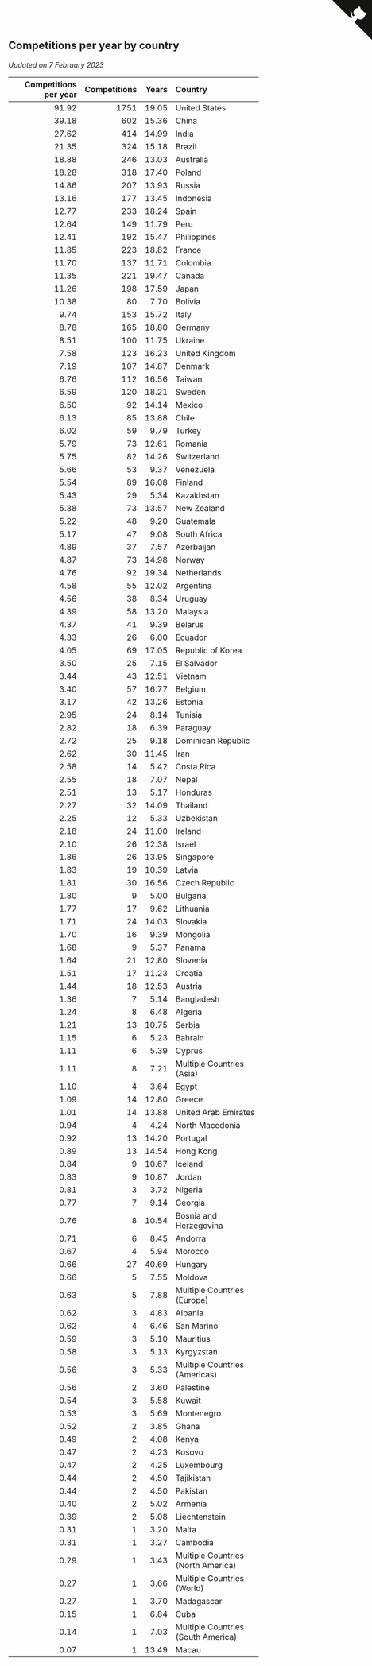 ## Competitions per year by country

*Updated on  7 February 2023*

| Competitions per year | Competitions | Years | Country |
| ---: | ---: | ---: | :--- |
| 91.92 | 1751 | 19.05 | United States |
| 39.18 | 602 | 15.36 | China |
| 27.62 | 414 | 14.99 | India |
| 21.35 | 324 | 15.18 | Brazil |
| 18.88 | 246 | 13.03 | Australia |
| 18.28 | 318 | 17.40 | Poland |
| 14.86 | 207 | 13.93 | Russia |
| 13.16 | 177 | 13.45 | Indonesia |
| 12.77 | 233 | 18.24 | Spain |
| 12.64 | 149 | 11.79 | Peru |
| 12.41 | 192 | 15.47 | Philippines |
| 11.85 | 223 | 18.82 | France |
| 11.70 | 137 | 11.71 | Colombia |
| 11.35 | 221 | 19.47 | Canada |
| 11.26 | 198 | 17.59 | Japan |
| 10.38 | 80 | 7.70 | Bolivia |
| 9.74 | 153 | 15.72 | Italy |
| 8.78 | 165 | 18.80 | Germany |
| 8.51 | 100 | 11.75 | Ukraine |
| 7.58 | 123 | 16.23 | United Kingdom |
| 7.19 | 107 | 14.87 | Denmark |
| 6.76 | 112 | 16.56 | Taiwan |
| 6.59 | 120 | 18.21 | Sweden |
| 6.50 | 92 | 14.14 | Mexico |
| 6.13 | 85 | 13.88 | Chile |
| 6.02 | 59 | 9.79 | Turkey |
| 5.79 | 73 | 12.61 | Romania |
| 5.75 | 82 | 14.26 | Switzerland |
| 5.66 | 53 | 9.37 | Venezuela |
| 5.54 | 89 | 16.08 | Finland |
| 5.43 | 29 | 5.34 | Kazakhstan |
| 5.38 | 73 | 13.57 | New Zealand |
| 5.22 | 48 | 9.20 | Guatemala |
| 5.17 | 47 | 9.08 | South Africa |
| 4.89 | 37 | 7.57 | Azerbaijan |
| 4.87 | 73 | 14.98 | Norway |
| 4.76 | 92 | 19.34 | Netherlands |
| 4.58 | 55 | 12.02 | Argentina |
| 4.56 | 38 | 8.34 | Uruguay |
| 4.39 | 58 | 13.20 | Malaysia |
| 4.37 | 41 | 9.39 | Belarus |
| 4.33 | 26 | 6.00 | Ecuador |
| 4.05 | 69 | 17.05 | Republic of Korea |
| 3.50 | 25 | 7.15 | El Salvador |
| 3.44 | 43 | 12.51 | Vietnam |
| 3.40 | 57 | 16.77 | Belgium |
| 3.17 | 42 | 13.26 | Estonia |
| 2.95 | 24 | 8.14 | Tunisia |
| 2.82 | 18 | 6.39 | Paraguay |
| 2.72 | 25 | 9.18 | Dominican Republic |
| 2.62 | 30 | 11.45 | Iran |
| 2.58 | 14 | 5.42 | Costa Rica |
| 2.55 | 18 | 7.07 | Nepal |
| 2.51 | 13 | 5.17 | Honduras |
| 2.27 | 32 | 14.09 | Thailand |
| 2.25 | 12 | 5.33 | Uzbekistan |
| 2.18 | 24 | 11.00 | Ireland |
| 2.10 | 26 | 12.38 | Israel |
| 1.86 | 26 | 13.95 | Singapore |
| 1.83 | 19 | 10.39 | Latvia |
| 1.81 | 30 | 16.56 | Czech Republic |
| 1.80 | 9 | 5.00 | Bulgaria |
| 1.77 | 17 | 9.62 | Lithuania |
| 1.71 | 24 | 14.03 | Slovakia |
| 1.70 | 16 | 9.39 | Mongolia |
| 1.68 | 9 | 5.37 | Panama |
| 1.64 | 21 | 12.80 | Slovenia |
| 1.51 | 17 | 11.23 | Croatia |
| 1.44 | 18 | 12.53 | Austria |
| 1.36 | 7 | 5.14 | Bangladesh |
| 1.24 | 8 | 6.48 | Algeria |
| 1.21 | 13 | 10.75 | Serbia |
| 1.15 | 6 | 5.23 | Bahrain |
| 1.11 | 6 | 5.39 | Cyprus |
| 1.11 | 8 | 7.21 | Multiple Countries (Asia) |
| 1.10 | 4 | 3.64 | Egypt |
| 1.09 | 14 | 12.80 | Greece |
| 1.01 | 14 | 13.88 | United Arab Emirates |
| 0.94 | 4 | 4.24 | North Macedonia |
| 0.92 | 13 | 14.20 | Portugal |
| 0.89 | 13 | 14.54 | Hong Kong |
| 0.84 | 9 | 10.67 | Iceland |
| 0.83 | 9 | 10.87 | Jordan |
| 0.81 | 3 | 3.72 | Nigeria |
| 0.77 | 7 | 9.14 | Georgia |
| 0.76 | 8 | 10.54 | Bosnia and Herzegovina |
| 0.71 | 6 | 8.45 | Andorra |
| 0.67 | 4 | 5.94 | Morocco |
| 0.66 | 27 | 40.69 | Hungary |
| 0.66 | 5 | 7.55 | Moldova |
| 0.63 | 5 | 7.88 | Multiple Countries (Europe) |
| 0.62 | 3 | 4.83 | Albania |
| 0.62 | 4 | 6.46 | San Marino |
| 0.59 | 3 | 5.10 | Mauritius |
| 0.58 | 3 | 5.13 | Kyrgyzstan |
| 0.56 | 3 | 5.33 | Multiple Countries (Americas) |
| 0.56 | 2 | 3.60 | Palestine |
| 0.54 | 3 | 5.58 | Kuwait |
| 0.53 | 3 | 5.69 | Montenegro |
| 0.52 | 2 | 3.85 | Ghana |
| 0.49 | 2 | 4.08 | Kenya |
| 0.47 | 2 | 4.23 | Kosovo |
| 0.47 | 2 | 4.25 | Luxembourg |
| 0.44 | 2 | 4.50 | Tajikistan |
| 0.44 | 2 | 4.50 | Pakistan |
| 0.40 | 2 | 5.02 | Armenia |
| 0.39 | 2 | 5.08 | Liechtenstein |
| 0.31 | 1 | 3.20 | Malta |
| 0.31 | 1 | 3.27 | Cambodia |
| 0.29 | 1 | 3.43 | Multiple Countries (North America) |
| 0.27 | 1 | 3.66 | Multiple Countries (World) |
| 0.27 | 1 | 3.70 | Madagascar |
| 0.15 | 1 | 6.84 | Cuba |
| 0.14 | 1 | 7.03 | Multiple Countries (South America) |
| 0.07 | 1 | 13.49 | Macau |


<a href="https://github.com/jonatanklosko/wca_statistics" class="github-corner" aria-label="View source on Github"><svg width="80" height="80" viewBox="0 0 250 250" style="fill:#151513; color:#fff; position: absolute; top: 0; border: 0; right: 0;" aria-hidden="true"><path d="M0,0 L115,115 L130,115 L142,142 L250,250 L250,0 Z"></path><path d="M128.3,109.0 C113.8,99.7 119.0,89.6 119.0,89.6 C122.0,82.7 120.5,78.6 120.5,78.6 C119.2,72.0 123.4,76.3 123.4,76.3 C127.3,80.9 125.5,87.3 125.5,87.3 C122.9,97.6 130.6,101.9 134.4,103.2" fill="currentColor" style="transform-origin: 130px 106px;" class="octo-arm"></path><path d="M115.0,115.0 C114.9,115.1 118.7,116.5 119.8,115.4 L133.7,101.6 C136.9,99.2 139.9,98.4 142.2,98.6 C133.8,88.0 127.5,74.4 143.8,58.0 C148.5,53.4 154.0,51.2 159.7,51.0 C160.3,49.4 163.2,43.6 171.4,40.1 C171.4,40.1 176.1,42.5 178.8,56.2 C183.1,58.6 187.2,61.8 190.9,65.4 C194.5,69.0 197.7,73.2 200.1,77.6 C213.8,80.2 216.3,84.9 216.3,84.9 C212.7,93.1 206.9,96.0 205.4,96.6 C205.1,102.4 203.0,107.8 198.3,112.5 C181.9,128.9 168.3,122.5 157.7,114.1 C157.9,116.9 156.7,120.9 152.7,124.9 L141.0,136.5 C139.8,137.7 141.6,141.9 141.8,141.8 Z" fill="currentColor" class="octo-body"></path></svg></a><style>.github-corner:hover .octo-arm{animation:octocat-wave 560ms ease-in-out}@keyframes octocat-wave{0%,100%{transform:rotate(0)}20%,60%{transform:rotate(-25deg)}40%,80%{transform:rotate(10deg)}}@media (max-width:500px){.github-corner:hover .octo-arm{animation:none}.github-corner .octo-arm{animation:octocat-wave 560ms ease-in-out}}</style>
